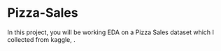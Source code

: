 # Pizza-Sales
In this project, you will be working EDA on a Pizza Sales dataset which I collected from kaggle, . 

